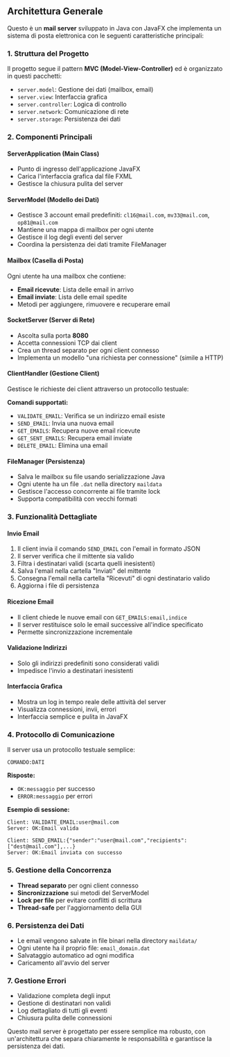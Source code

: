 ## Architettura Generale

Questo è un **mail server** sviluppato in Java con JavaFX che implementa un sistema di posta elettronica con le seguenti caratteristiche principali:

### 1. **Struttura del Progetto**

Il progetto segue il pattern **MVC (Model-View-Controller)** ed è organizzato in questi pacchetti:

- `server.model`: Gestione dei dati (mailbox, email)
- `server.view`: Interfaccia grafica
- `server.controller`: Logica di controllo
- `server.network`: Comunicazione di rete
- `server.storage`: Persistenza dei dati

### 2. **Componenti Principali**

#### **ServerApplication** (Main Class)
- Punto di ingresso dell'applicazione JavaFX
- Carica l'interfaccia grafica dal file FXML
- Gestisce la chiusura pulita del server

#### **ServerModel** (Modello dei Dati)
- Gestisce 3 account email predefiniti: `cl16@mail.com`, `mv33@mail.com`, `op81@mail.com`
- Mantiene una mappa di mailbox per ogni utente
- Gestisce il log degli eventi del server
- Coordina la persistenza dei dati tramite FileManager

#### **Mailbox** (Casella di Posta)
Ogni utente ha una mailbox che contiene:
- **Email ricevute**: Lista delle email in arrivo
- **Email inviate**: Lista delle email spedite
- Metodi per aggiungere, rimuovere e recuperare email

#### **SocketServer** (Server di Rete)
- Ascolta sulla porta **8080**
- Accetta connessioni TCP dai client
- Crea un thread separato per ogni client connesso
- Implementa un modello "una richiesta per connessione" (simile a HTTP)

#### **ClientHandler** (Gestione Client)
Gestisce le richieste dei client attraverso un protocollo testuale:

**Comandi supportati:**
- `VALIDATE_EMAIL`: Verifica se un indirizzo email esiste
- `SEND_EMAIL`: Invia una nuova email
- `GET_EMAILS`: Recupera nuove email ricevute
- `GET_SENT_EMAILS`: Recupera email inviate
- `DELETE_EMAIL`: Elimina una email

#### **FileManager** (Persistenza)
- Salva le mailbox su file usando serializzazione Java
- Ogni utente ha un file `.dat` nella directory `maildata`
- Gestisce l'accesso concorrente ai file tramite lock
- Supporta compatibilità con vecchi formati

### 3. **Funzionalità Dettagliate**

#### **Invio Email**
1. Il client invia il comando `SEND_EMAIL` con l'email in formato JSON
2. Il server verifica che il mittente sia valido
3. Filtra i destinatari validi (scarta quelli inesistenti)
4. Salva l'email nella cartella "Inviati" del mittente
5. Consegna l'email nella cartella "Ricevuti" di ogni destinatario valido
6. Aggiorna i file di persistenza

#### **Ricezione Email**
- Il client chiede le nuove email con `GET_EMAILS:email,indice`
- Il server restituisce solo le email successive all'indice specificato
- Permette sincronizzazione incrementale

#### **Validazione Indirizzi**
- Solo gli indirizzi predefiniti sono considerati validi
- Impedisce l'invio a destinatari inesistenti

#### **Interfaccia Grafica**
- Mostra un log in tempo reale delle attività del server
- Visualizza connessioni, invii, errori
- Interfaccia semplice e pulita in JavaFX

### 4. **Protocollo di Comunicazione**

Il server usa un protocollo testuale semplice:
```
COMANDO:DATI
```

**Risposte:**
- `OK:messaggio` per successo
- `ERROR:messaggio` per errori

**Esempio di sessione:**
```
Client: VALIDATE_EMAIL:user@mail.com
Server: OK:Email valida

Client: SEND_EMAIL:{"sender":"user@mail.com","recipients":["dest@mail.com"],...}
Server: OK:Email inviata con successo
```

### 5. **Gestione della Concorrenza**

- **Thread separato** per ogni client connesso
- **Sincronizzazione** sui metodi del ServerModel
- **Lock per file** per evitare conflitti di scrittura
- **Thread-safe** per l'aggiornamento della GUI

### 6. **Persistenza dei Dati**

- Le email vengono salvate in file binari nella directory `maildata/`
- Ogni utente ha il proprio file: `email_domain.dat`
- Salvataggio automatico ad ogni modifica
- Caricamento all'avvio del server

### 7. **Gestione Errori**

- Validazione completa degli input
- Gestione di destinatari non validi
- Log dettagliato di tutti gli eventi
- Chiusura pulita delle connessioni

Questo mail server è progettato per essere semplice ma robusto, con un'architettura che separa chiaramente le responsabilità e garantisce la persistenza dei dati.